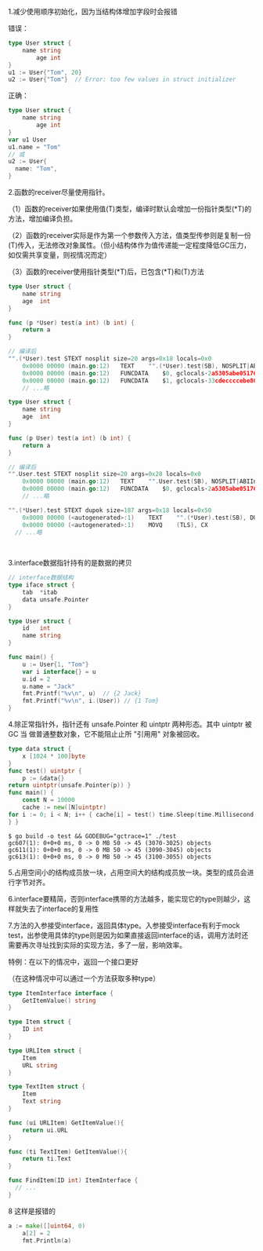 1.减少使用顺序初始化，因为当结构体增加字段时会报错

错误：

```go
type User struct {
    name string
		age int 
}
u1 := User{"Tom", 20}
u2 := User{"Tom"}  // Error: too few values in struct initializer
```

正确：

```go
type User struct {
    name string
		age int 
}
var u1 User
u1.name = "Tom"
// 或
u2 := User{
  name: "Tom",
}
```



2.函数的receiver尽量使用指针。

（1）函数的receiver如果使用值(T)类型，编译时默认会增加一份指针类型(\*T)的方法，增加编译负担。

（2）函数的receiver实际是作为第一个参数传入方法，值类型传参则是复制一份(T)传入，无法修改对象属性。（但小结构体作为值传递能一定程度降低GC压力，如仅需共享变量，则视情况而定）

（3）函数的receiver使用指针类型(\*T)后，已包含(\*T)和(T)方法

```go
type User struct {
	name string
	age  int
}

func (p *User) test(a int) (b int) {
	return a
}

// 编译后
"".(*User).test STEXT nosplit size=20 args=0x18 locals=0x0
	0x0000 00000 (main.go:12)	TEXT	"".(*User).test(SB), NOSPLIT|ABIInternal, $0-24
	0x0000 00000 (main.go:12)	FUNCDATA	$0, gclocals·2a5305abe05176240e61b8620e19a815(SB)
	0x0000 00000 (main.go:12)	FUNCDATA	$1, gclocals·33cdeccccebe80329f1fdbee7f5874cb(SB)
	// ...略

```



```go
type User struct {
	name string
	age  int
}

func (p User) test(a int) (b int) {
	return a
}

// 编译后
"".User.test STEXT nosplit size=20 args=0x28 locals=0x0
	0x0000 00000 (main.go:12)	TEXT	"".User.test(SB), NOSPLIT|ABIInternal, $0-40
	0x0000 00000 (main.go:12)	FUNCDATA	$0, gclocals·2a5305abe05176240e61b8620e19a815(SB)
	// ...略

"".(*User).test STEXT dupok size=187 args=0x18 locals=0x50
	0x0000 00000 (<autogenerated>:1)	TEXT	"".(*User).test(SB), DUPOK|WRAPPER|ABIInternal, $80-24
	0x0000 00000 (<autogenerated>:1)	MOVQ	(TLS), CX
  // ...略
                                                            
                                                         
```



3.interface数据指针持有的是数据的拷贝

```go
// interface数据结构
type iface struct {
	tab  *itab
	data unsafe.Pointer
}
```

```go
type User struct {
	id   int
	name string
}

func main() {
	u := User{1, "Tom"}
	var i interface{} = u
	u.id = 2
	u.name = "Jack"
	fmt.Printf("%v\n", u)  // {2 Jack}
	fmt.Printf("%v\n", i.(User)) // {1 Tom}
}
```



4.除正常指针外，指针还有 unsafe.Pointer 和 uintptr 两种形态。其中 uintptr 被 GC 当 做普通整数对象，它不能阻⽌止所 "引⽤用" 对象被回收。

```go
type data struct {
    x [1024 * 100]byte
}
func test() uintptr {
    p := &data{}
return uintptr(unsafe.Pointer(p)) }
func main() {
    const N = 10000
    cache := new([N]uintptr)
for i := 0; i < N; i++ { cache[i] = test() time.Sleep(time.Millisecond)
} }
```

```shell
$ go build -o test && GODEBUG="gctrace=1" ./test
gc607(1): 0+0+0 ms, 0 -> 0 MB 50 -> 45 (3070-3025) objects 
gc611(1): 0+0+0 ms, 0 -> 0 MB 50 -> 45 (3090-3045) objects 
gc613(1): 0+0+0 ms, 0 -> 0 MB 50 -> 45 (3100-3055) objects
```



5.占用空间小的结构成员放一块，占用空间大的结构成员放一块。类型的成员会进行字节对齐。

6.interface要精简，否则interface携带的方法越多，能实现它的type则越少，这样就失去了interface的复用性

7.方法的入参接受interface，返回具体type。入参接受interface有利于mock test，出参使用具体的type则是因为如果直接返回interface的话，调用方法时还需要再次寻址找到实际的实现方法，多了一层，影响效率。

特例：在以下的情况中，返回一个接口更好

（在这种情况中可以通过一个方法获取多种type）

```go
type ItemInterface interface {
	GetItemValue() string
}

type Item struct {
	ID int
}

type URLItem struct {
	Item
	URL string
}

type TextItem struct {
	Item
	Text string
}

func (ui URLItem) GetItemValue(){
	return ui.URL
}

func (ti TextItem) GetItemValue(){
	return ti.Text
}

func FindItem(ID int) ItemInterface {
  // ...
}
```



8 这样是报错的

```go
a := make([]uint64, 0)
	a[2] = 2
	fmt.Println(a)
```

